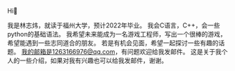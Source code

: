 Hi👋

我是林志炜，就读于福州大学，预计2022年毕业。
我会C语言，C++，会一些python的基础语法。
我希望未来能成为一名游戏工程师，写出一个很棒的游戏，希望能遇到一些志同道合的朋友。
若是有机会见面，希望一起探讨一些有趣的话题。
我的邮箱是1263166976@qq.com，有问题欢迎给我发邮件。
这是关于我个人的一些介绍，如果对我有兴趣也可以给我发邮件，谢谢。
